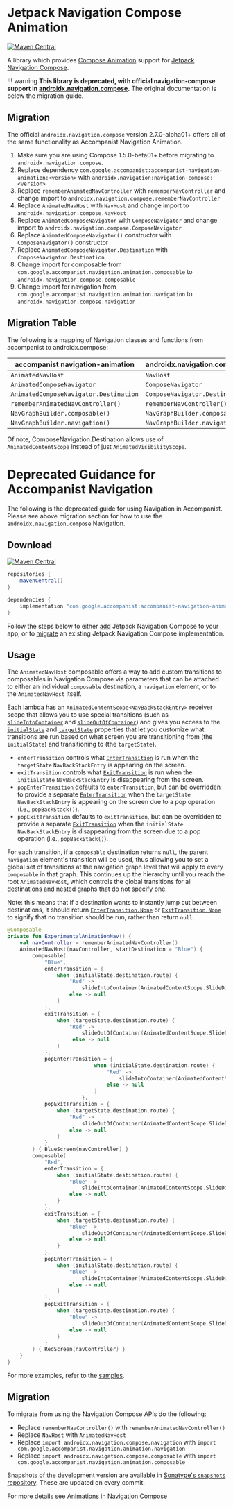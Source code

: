 # Jetpack Navigation Compose Animation

[![Maven Central](https://img.shields.io/maven-central/v/com.google.accompanist/accompanist-navigation-animation)](https://search.maven.org/search?q=g:com.google.accompanist)

A library which provides [Compose Animation](https://developer.android.com/jetpack/compose/animation) support for [Jetpack Navigation Compose](https://developer.android.com/jetpack/compose/navigation).

!!! warning
    **This library is deprecated, with official navigation-compose support in [androidx.navigation.compose](https://developer.android.com/jetpack/compose/navigation).** The original documentation is below the migration guide.

## Migration

The official `androidx.navigation.compose` version 2.7.0-alpha01+ offers all of the same functionality as Accompanist Navigation Animation.

1. Make sure you are using Compose 1.5.0-beta01+ before migrating to `androidx.navigation.compose`.
2. Replace dependency `com.google.accompanist:accompanist-navigation-animation:<version>` with `androidx.navigation:navigation-compose:<version>`
3. Replace `rememberAnimatedNavController` with `rememberNavController` and change import to `androidx.navigation.compose.rememberNavController`
4. Replace `AnimatedNavHost` with `NavHost` and change import to `androidx.navigation.compose.NavHost`
5. Replace `AnimatedComposeNavigator` with `ComposeNavigator` and change import to `androidx.navigation.compose.ComposeNavigator`
6. Replace `AnimatedComposeNavigator()` constructor with `ComposeNavigator()` constructor
7. Replace `AnimatedComposeNavigator.Destination` with `ComposeNavigator.Destination`
8. Change import for composable from `com.google.accompanist.navigation.animation.composable` to `androidx.navigation.compose.composable`
9. Change import for navigation from `com.google.accompanist.navigation.animation.navigation` to `androidx.navigation.compose.navigation`

## Migration Table

The following is a mapping of Navigation classes and functions from accompanist to androidx.compose:

| accompanist navigation-animation       | androidx.navigation.compose    |
|----------------------------------------|--------------------------------|
| `AnimatedNavHost`                      | `NavHost`                      |
| `AnimatedComposeNavigator`             | `ComposeNavigator`             |
| `AnimatedComposeNavigator.Destination` | `ComposeNavigator.Destination` |
| `rememberAnimatedNavController()`      | `rememberNavController()`      |
| `NavGraphBuilder.composable()`         | `NavGraphBuilder.composable()` |
| `NavGraphBuilder.navigation()`         | `NavGraphBuilder.navigation()` |

Of note, ComposeNavigation.Destination allows use of `AnimatedContentScope` instead of just `AnimatedVisibilityScope`.

# Deprecated Guidance for Accompanist Navigation

The following is the deprecated guide for using Navigation in Accompanist. Please see above migration section for how to use the `androidx.navigation.compose` Navigation.

## Download

[![Maven Central](https://img.shields.io/maven-central/v/com.google.accompanist/accompanist-navigation-animation)](https://search.maven.org/search?q=g:com.google.accompanist)

```groovy
repositories {
    mavenCentral()
}

dependencies {
    implementation "com.google.accompanist:accompanist-navigation-animation:<version>"
}
```

Follow the steps below to either [add](#usage) Jetpack Navigation Compose to your app, or to [migrate](#migration) an existing Jetpack Navigation Compose implementation.

## Usage

The `AnimatedNavHost` composable offers a way to add custom transitions to composables in
Navigation Compose via parameters that can be attached to either an individual `composable`
destination, a `navigation` element, or to the `AnimatedNavHost` itself.

Each lambda has an [`AnimatedContentScope<NavBackStackEntry>`](https://developer.android.com/reference/kotlin/androidx/compose/animation/AnimatedContentScope) receiver scope that allows you to use special transitions (such as [`slideIntoContainer`](https://developer.android.com/reference/kotlin/androidx/compose/animation/AnimatedContentScope#slideIntoContainer(androidx.compose.animation.AnimatedContentScope.SlideDirection,androidx.compose.animation.core.FiniteAnimationSpec,kotlin.Function1)) and [`slideOutOfContainer`](https://developer.android.com/reference/kotlin/androidx/compose/animation/AnimatedContentScope#slideOutOfContainer(androidx.compose.animation.AnimatedContentScope.SlideDirection,androidx.compose.animation.core.FiniteAnimationSpec,kotlin.Function1))) and gives you access to the [`initialState`](https://developer.android.com/reference/kotlin/androidx/compose/animation/AnimatedContentScope#initialState()) and [`targetState`](https://developer.android.com/reference/kotlin/androidx/compose/animation/AnimatedContentScope#targetState()) properties that let you customize what transitions are run based on what screen you are transitioning from (the `initialState`) and transitioning to (the `targetState`). 

- `enterTransition` controls what [`EnterTransition`](https://developer.android.com/reference/kotlin/androidx/compose/animation/EnterTransition.html) is run when the `targetState` `NavBackStackEntry` is appearing on the screen.
- `exitTransition` controls what [`ExitTransition`](https://developer.android.com/reference/kotlin/androidx/compose/animation/ExitTransition) is run when the `initialState` `NavBackStackEntry` is disappearing from the screen.
- `popEnterTransition` defaults to `enterTransition`, but can be overridden to provide a separate [`EnterTransition`](https://developer.android.com/reference/kotlin/androidx/compose/animation/EnterTransition.html) when the `targetState` `NavBackStackEntry` is appearing on the screen due to a pop operation (i.e., `popBackStack()`).
- `popExitTransition` defaults to `exitTransition`, but can be overridden to provide a separate [`ExitTransition`](https://developer.android.com/reference/kotlin/androidx/compose/animation/ExitTransition) when the `initialState` `NavBackStackEntry` is disappearing from the screen due to a pop operation (i.e., `popBackStack()`).

For each transition, if a `composable` destination returns `null`, the parent `navigation` element's transition will be used, thus allowing you to set a global set of transitions at the navigation graph level that will apply to every `composable` in that graph. This continues up the hierarchy until you reach the root `AnimatedNavHost`, which controls the global transitions for all destinations and nested graphs that do not specify one.

Note: this means that if a destination wants to instantly jump cut between destinations, it should return [`EnterTransition.None`](https://developer.android.com/reference/kotlin/androidx/compose/animation/EnterTransition#None()) or [`ExitTransition.None`](https://developer.android.com/reference/kotlin/androidx/compose/animation/ExitTransition#None()) to signify that no transition should be run, rather than return `null`.

```kotlin
@Composable
private fun ExperimentalAnimationNav() {
    val navController = rememberAnimatedNavController()
    AnimatedNavHost(navController, startDestination = "Blue") {
        composable(
            "Blue",
            enterTransition = {
                when (initialState.destination.route) {
                    "Red" ->
                        slideIntoContainer(AnimatedContentScope.SlideDirection.Left, animationSpec = tween(700))
                    else -> null
                }
            },
            exitTransition = {
                when (targetState.destination.route) {
                    "Red" ->
                        slideOutOfContainer(AnimatedContentScope.SlideDirection.Left, animationSpec = tween(700))
                     else -> null
                }
            },
            popEnterTransition = {
                            when (initialState.destination.route) {
                                "Red" ->
                                    slideIntoContainer(AnimatedContentScope.SlideDirection.Right, animationSpec = tween(700))
                                else -> null
                            }
                        },
            popExitTransition = {
                when (targetState.destination.route) {
                    "Red" ->
                        slideOutOfContainer(AnimatedContentScope.SlideDirection.Right, animationSpec = tween(700))
                    else -> null
                }
            }
        ) { BlueScreen(navController) }
        composable(
            "Red",
            enterTransition = {
                when (initialState.destination.route) {
                    "Blue" ->
                        slideIntoContainer(AnimatedContentScope.SlideDirection.Left, animationSpec = tween(700))
                    else -> null
                }
            },
            exitTransition = {
                when (targetState.destination.route) {
                    "Blue" ->
                        slideOutOfContainer(AnimatedContentScope.SlideDirection.Left, animationSpec = tween(700))
                    else -> null
                }
            },
            popEnterTransition = {
                when (initialState.destination.route) {
                    "Blue" ->
                        slideIntoContainer(AnimatedContentScope.SlideDirection.Right, animationSpec = tween(700))
                    else -> null
                }
            },
            popExitTransition = {
                when (targetState.destination.route) {
                    "Blue" ->
                        slideOutOfContainer(AnimatedContentScope.SlideDirection.Right, animationSpec = tween(700))
                    else -> null
                }
            }
        ) { RedScreen(navController) }
    }
}
```

For more examples, refer to the [samples](https://github.com/google/accompanist/tree/main/sample/src/main/java/com/google/accompanist/sample/navigation/animation).

## Migration

To migrate from using the Navigation Compose APIs do the following:

* Replace `rememberNavController()` with `rememberAnimatedNavController()`
* Replace `NavHost` with `AnimatedNavHost`
* Replace `import androidx.navigation.compose.navigation` with `import com.google.accompanist.navigation.animation.navigation`
* Replace `import androidx.navigation.compose.composable` with `import com.google.accompanist.navigation.animation.composable`

Snapshots of the development version are available in [Sonatype's `snapshots` repository][snap]. These are updated on every commit.

[compose]: https://developer.android.com/jetpack/compose
[snap]: https://oss.sonatype.org/content/repositories/snapshots/com/google/accompanist/accompanist-navigation-animation/

For more details see [Animations in Navigation Compose](https://medium.com/androiddevelopers/animations-in-navigation-compose-36d48870776b)

